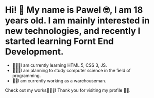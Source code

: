 <h1>Hi! 👋
My name is Pawel 🤓, I am 18 years old. I am mainly interested in new technologies, and recently I started learning Fornt End Development.</h1>

- 👨🏼‍💻I am currently learning HTML 5, CSS 3, JS.
- 👨🏼‍🎓I am planning to study computer science in the field of programming.
- 👷🏼I am currently working as a warehouseman.
  
</h2>

Check out my works🕵🏼‍♂️! Thank you for visiting my profile 👌🏽.




<!--
**Raparinio/Raparinio** is a ✨ _special_ ✨ repository because its `README.md` (this file) appears on your GitHub profile.

Here are some ideas to get you started:

- 🔭 I’m currently working on ...
- 🌱 I’m currently learning ...
- 👯 I’m looking to collaborate on ...
- 🤔 I’m looking for help with ...
- 💬 Ask me about ...
- 📫 How to reach me: ...
- 😄 Pronouns: ...
- ⚡ Fun fact: ...
-->

